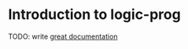 # Introduction to logic-prog

TODO: write [great documentation](http://jacobian.org/writing/great-documentation/what-to-write/)
